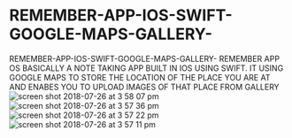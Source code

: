 # REMEMBER-APP-IOS-SWIFT-GOOGLE-MAPS-GALLERY-
REMEMBER-APP-IOS-SWIFT-GOOGLE-MAPS-GALLERY- REMEMBER APP OS BASICALLY A NOTE TAKING APP BUILT IN IOS USING SWIFT. IT USING GOOGLE MAPS TO STORE THE LOCATION OF THE PLACE YOU ARE AT AND ENABES YOU TO UPLOAD IMAGES OF THAT PLACE FROM GALLERY
![screen shot 2018-07-26 at 3 58 07 pm](https://user-images.githubusercontent.com/39009985/43285429-e57f96ce-90ec-11e8-9df9-ddfc2d6bc6a6.png)
![screen shot 2018-07-26 at 3 57 36 pm](https://user-images.githubusercontent.com/39009985/43285430-e596e702-90ec-11e8-9508-2414d7296463.png)
![screen shot 2018-07-26 at 3 57 22 pm](https://user-images.githubusercontent.com/39009985/43285431-e5ae929e-90ec-11e8-9444-6369d9f84c32.png)
![screen shot 2018-07-26 at 3 57 11 pm](https://user-images.githubusercontent.com/39009985/43285432-e5bbda4e-90ec-11e8-9e36-0683f4996d1b.png)
